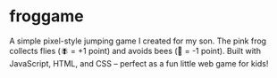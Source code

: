 # froggame
A simple pixel-style jumping game I created for my son. The pink frog collects flies (🪰 = +1 point) and avoids bees (🐝 = -1 point). Built with JavaScript, HTML, and CSS – perfect as a fun little web game for kids!
